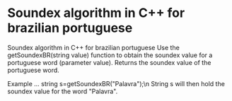 # Soundex algorithm in C++ for brazilian portuguese
Soundex algorithm in C++ for brazilian portuguese
Use the getSoundexBR(string value) function to obtain the soundex value for a portuguese word (parameter value).
Returns the soundex value of the portuguese word.

Example
...
string s=getSoundexBR("Palavra");\n
String s will then hold the soundex value for the word "Palavra".
